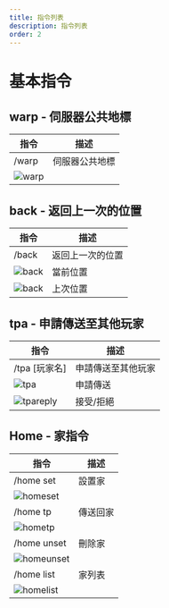 ```yaml
---
title: 指令列表
description: 指令列表
order: 2
---
```


# 基本指令

## warp - 伺服器公共地標

| 指令 | 描述 |
| --- | --- |
| /warp | 伺服器公共地標 |
| ![warp](/assets/GameplayGuide/command-list/command-list01.png) | |

## back - 返回上一次的位置

| 指令 | 描述 |
| --- | --- |
| /back | 返回上一次的位置 | 
| ![back](/assets/GameplayGuide/command-list/command-list02.png) | 當前位置 |
| ![back](/assets/GameplayGuide/command-list/command-list03.png) | 上次位置 |




## tpa - 申請傳送至其他玩家
| 指令 | 描述 |
| --- | --- |
| /tpa \[玩家名\] | 申請傳送至其他玩家 |
| ![tpa](/assets/GameplayGuide/command-list/command-list04.png) | 申請傳送 |
| ![tpareply](/assets/GameplayGuide/command-list/command-list05.png) | 接受/拒絕 |



## Home - 家指令
| 指令 | 描述 |
| --- | --- |
| /home set | 設置家 |
| ![homeset](/assets/GameplayGuide/command-list/command-list06.png) | |
| /home tp | 傳送回家 |
| ![hometp](/assets/GameplayGuide/command-list/command-list07.png) | |
| /home unset | 刪除家 |
| ![homeunset](/assets/GameplayGuide/command-list/command-list08.png) | |
| /home list | 家列表 |
| ![homelist](/assets/GameplayGuide/command-list/command-list09.png) | |


<Contributors />

<GitHistoryInformation />